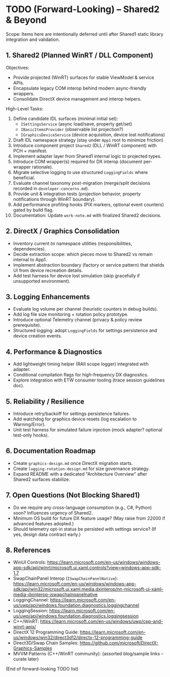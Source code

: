 # TODO (Forward-Looking) – Shared2 & Beyond

Scope: Items here are intentionally deferred until after Shared1 static library integration and validation.

## 1. Shared2 (Planned WinRT / DLL Component)

Objectives:
- Provide projected (WinRT) surfaces for stable ViewModel & service APIs.
- Encapsulate legacy COM interop behind modern async-friendly wrappers.
- Consolidate DirectX device management and interop helpers.

High-Level Tasks:
1. Define candidate IDL surfaces (minimal initial set):
   - `ISettingsService` (async load/save, property get/set)
   - `IBasicItemsProvider` (observable list projection?)
   - `IGraphicsDeviceService` (device acquisition, device lost notifications)
2. Draft IDL namespace strategy (stay under `App1` root to minimize friction)
3. Introduce component project `Shared2` (DLL / WinRT component) with PCH + manifest.
4. Implement adapter layer from Shared1 internal logic to projected types.
5. Introduce COM wrapper(s) required for DX interop (document per-wrapper rationale).
6. Migrate selective logging to use structured `LoggingFields` where beneficial.
7. Evaluate channel taxonomy post-migration (merge/split decisions recorded in `developer-concerns.md`).
8. Provide unit & integration tests (projection behavior, property notifications through WinRT boundary).
9. Add performance profiling hooks (PIX markers, optional event counters) gated by build flag.
10. Documentation: Update `work-note.md` with finalized Shared2 decisions.

## 2. DirectX / Graphics Consolidation
- Inventory current `DX` namespace utilities (responsibilities, dependencies).
- Decide extraction scope: which pieces move to Shared2 vs remain internal to App1.
- Implement abstraction boundary (factory or service pattern) that shields UI from device recreation details.
- Add test harness for device lost simulation (skip gracefully if unsupported environment).

## 3. Logging Enhancements
- Evaluate log volume per channel (heuristic counters in debug builds).
- Add log file size monitoring + rotation policy prototype.
- Introduce optional Telemetry channel (privacy & policy review prerequisite).
- Structured logging: adopt `LoggingFields` for settings persistence and device creation events.

## 4. Performance & Diagnostics
- Add lightweight timing helper (RAII scope logger) integrated with adapter.
- Conditional compilation flags for high-frequency DX diagnostics.
- Explore integration with ETW consumer tooling (trace session guidelines doc).

## 5. Reliability / Resilience
- Introduce retry/backoff for settings persistence failures.
- Add watchdog for graphics device resets (log escalation to Warning/Error).
- Unit test harness for simulated failure injection (mock adapter? optional test-only hooks).

## 6. Documentation Roadmap
- Create `graphics-design.md` once DirectX migration starts.
- Create `logging-rotation-design.md` for size governance strategy.
- Expand README with a dedicated "Architecture Overview" after Shared2 surfaces stabilize.

## 7. Open Questions (Not Blocking Shared1)
- Do we require any cross-language consumption (e.g., C#, Python) soon? Influences urgency of Shared2.
- Minimum OS build for future DX feature usage? (May raise from 22000 if advanced features adopted.)
- Should telemetry opt-in status be persisted with settings service? (If yes, design data contract early.)

## 8. References
- WinUI Controls: https://learn.microsoft.com/en-us/windows/windows-app-sdk/api/winrt/microsoft.ui.xaml.controls?view=windows-app-sdk-1.7
- SwapChainPanel Interop (`ISwapChainPanelNative`): https://learn.microsoft.com/en-us/windows/windows-app-sdk/api/win32/microsoft.ui.xaml.media.dxinterop/nn-microsoft-ui-xaml-media-dxinterop-iswapchainpanelnative
- LoggingChannel: https://learn.microsoft.com/en-us/uwp/api/windows.foundation.diagnostics.loggingchannel
- LoggingSession: https://learn.microsoft.com/en-us/uwp/api/windows.foundation.diagnostics.loggingsession
- C++/WinRT: https://learn.microsoft.com/en-us/windows/uwp/cpp-and-winrt-apis/
- DirectX 12 Programming Guide: https://learn.microsoft.com/en-us/windows/win32/direct3d12/directx-12-programming-guide
- Direct3D/Swap Chain Samples: https://github.com/microsoft/DirectX-Graphics-Samples
- MVVM Patterns (C++/WinRT community): (assorted blog/sample links – curate later)

(End of forward-looking TODO list)
